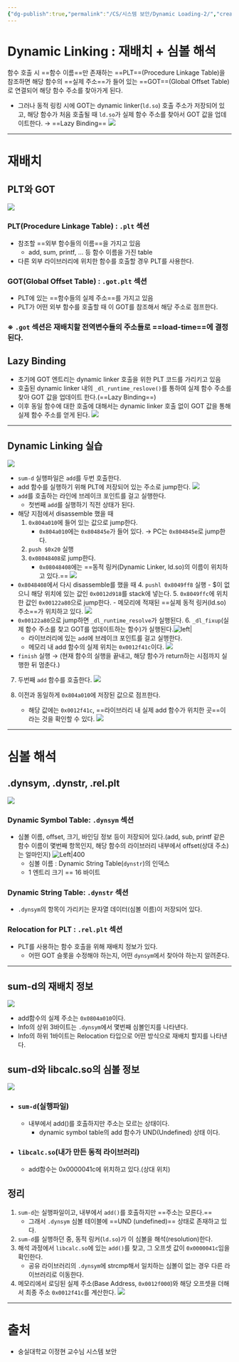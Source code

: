 ```yaml
---
{"dg-publish":true,"permalink":"/CS/시스템 보안/Dynamic Loading-2/","created":"2025-03-25T20:42:40.071+09:00"}
---
```


# Dynamic Linking : 재배치 + 심볼 해석
 함수 호출 시 ==함수 이름==만 존재하는 ==PLT==(Procedure Linkage Table)을 참조하면 해당 함수의 ==실제 주소==가 들어 있는 ==GOT==(Global Offset Table)로 연결되어 해당 함수 주소를 찾아가게 된다.
- 그러나 동적 링킹 시에 GOT는 dynamic linker(`ld.so`) 호출 주소가 저장되어 있고, 해당 함수가 처음 호출될 때 `ld.so`가 실제 함수 주소를 찾아서 GOT 값을 업데이트한다. → ==Lazy Binding==
![](https://i.imgur.com/v6S7WyY.png)
---
# 재배치
## PLT와 GOT
![](https://i.imgur.com/hvHq8mP.png)
### PLT(Procedure Linkage Table) : `.plt` 섹션
- 참조할 ==외부 함수들의 이름==을 가지고 있음
	- add, sum, printf, ... 등 함수 이름을 가진 table
- 다른 외부 라이브러리에 위치한 함수를 호출할 경우 PLT를 사용한다.
### GOT(Global Offset Table) : `.got.plt` 섹션
- PLT에 있는 ==함수들의 실제 주소==를 가지고 있음
- PLT가 어떤 외부 함수를 호출할 때 이 GOT를 참조해서 해당 주소로 점프한다.
### ※ `.got` 섹션은 재배치할 전역변수들의 주소들로 ==load-time==에 결정된다.
## Lazy Binding
- 초기에 GOT 엔트리는 dynamic linker 호출을 위한 PLT 코드를 가리키고 있음
- 호출된 dynamic linker 내의 `_dl_runtime_reslove()`를 통하여 실제 함수 주소를 찾아 GOT 값을 업데이트 한다.(==Lazy Binding==)
- 이후 동일 함수에 대한 호출에 대해서는 dynamic linker 호출 없이 GOT 값을 통해 실제 함수 주소를 얻게 된다.
![](https://i.imgur.com/EktklQu.png)
---
## Dynamic Linking 실습
![](https://i.imgur.com/X9NB3fU.png)
- `sum-d` 실행파일은 `add`를 두번 호출한다.
- add 함수를 실행하기 위해 PLT에 저장되어 있는 주소로 jump한다.
![](https://i.imgur.com/HCdWTvA.png)
- `add`를 호출하는 라인에 브레이크 포인트를 걸고 실행한다.
	- 첫번째 `add`를 실행하기 직전 상태가 된다.
- 해당 지점에서 disassemble 했을 때
	1. `0x804a010`에 들어 있는 값으로 jump한다.
		- `0x804a010`에는 `0x804845e`가 들어 있다. → PC는 `0x804845e`로 jump한다.
	2. `push $0x20` 실행
	3. `0x08048408`로 jump한다.
		- `0x08048408`에는 ==동적 링커(Dynamic Linker, ld.so)의 이름이 위치하고 있다.==
![](https://i.imgur.com/84vo1ml.png)
- `0x8048408`에서 다시 disassemble를 했을 때
	4. `pushl 0x8049ff8` 실행
		- $이 없으니 해당 위치에 있는 값인 `0x0012d918`를 stack에 넣는다.
	5. `0x8049ffc`에 위치한 값인 `0x00122a80`으로 jump한다.
		- 메모리에 적재된 ==실제 동적 링커(ld.so) 주소==가 위치하고 있다.
![](https://i.imgur.com/AcALaae.png)
- `0x00122a80`으로 jump하면 `_dl_runtime_resolve`가 실행된다. 
	6. `_dl_fixup`(실제 함수 주소를 찾고 GOT를 업데이트하는 함수)가 실행된다.![left|](https://i.imgur.com/TR8AZO8.png)
	- 라이브러리에 있는 `add`에 브레이크 포인트를 걸고 실행한다.
	- 메모리 내 add 함수의 실제 위치는 `0x0012f41c`이다.
![](https://i.imgur.com/v92d6Ts.png)
- `finish` 실행 → (현재 함수의 실행을 끝내고, 해당 함수가 return하는 시점까지 실행한 뒤 멈춘다.)
7. 두번째 `add` 함수를 호출한다.
![](https://i.imgur.com/wwyWItZ.png)

8. 이전과 동일하게 `0x804a010`에 저장된 값으로 점프한다.
	- 해당 값에는 `0x0012f41c`, ==라이브러리 내 실제 add 함수가 위치한 곳==이라는 것을 확인할 수 있다.
![](https://i.imgur.com/WrB4E3c.png)

---
# 심볼 해석
## .dynsym, .dynstr, .rel.plt
![](https://i.imgur.com/qlXdh6s.png)
### Dynamic Symbol Table: `.dynsym` 섹션
- 심볼 이름, offset, 크기, 바인딩 정보 등이 저장되어 있다.(add, sub, printf 같은 함수 이름이 몇번째 항목인지, 해당 함수의 라이브러리 내부에서 offset(상대 주소)는 얼마인지)
  ![Left|400](https://i.imgur.com/oOLY5UE.png)
	- 심볼 이름 : Dynamic String Table(`dynstr`)의 인덱스
	- 1 엔트리 크기 == 16 바이트
### Dynamic String Table: `.dynstr` 섹션
- `.dynsym`의 항목이 가리키는 문자열 데이터(심볼 이름)이 저장되어 있다.
### Relocation for PLT : `.rel.plt` 섹션
- PLT를 사용하는 함수 호출을 위해 재배치 정보가 있다.
	- 어떤 GOT 슬롯을 수정해야 하는지, 어떤 `dynsym`에서 찾아야 하는지 알려준다.
---
## sum-d의 재배치 정보
![](https://i.imgur.com/2qDByc7.png)
- add함수의 실제 주소는 `0x0804a010`이다.
- Info의 상위 3바이트는 `.dynsym`에서 몇번째 심볼인지를 나타낸다.
- Info의 하위 1바이트는 Relocation 타입으로 어떤 방식으로 재배치 할지를 나타낸다.
## sum-d와 libcalc.so의 심볼 정보
![](https://i.imgur.com/GefVg0Z.png)
- ### `sum-d`(실행파일)
	- 내부에서 add()를 호출하지만 주소는 모르는 상태이다.
		- dynamic symbol table의 add 함수가 UND(Undefined) 상태 이다.
- ### `libcalc.so`(내가 만든 동적 라이브러리)
	- add함수는 0x0000041c에 위치하고 있다.(상대 위치)
## 정리
1. `sum-d`는 실행파일이고, 내부에서 `add()`를 호출하지만 ==주소는 모른다.==
	- 그래서 `.dynsym` 심볼 테이블에 ==UND (undefined)== 상태로 존재하고 있다.
2. `sum-d`를 실행하던 중, 동적 링커(`ld.so`)가 이 심볼을 해석(resolution)한다.
3. 해석 과정에서 `libcalc.so`에 있는 `add()`를 찾고, 그 오프셋 값이  `0x0000041c`임을 확인한다.
	- 공유 라이브러리의 `.dynsym`에 strcmp해서 일치하는 심볼이 없는 경우 다른 라이브러리로 이동한다.
4. 메모리에서 로딩된 실제 주소(Base Address, `0x0012f000`)와 해당 오프셋을 더해서 최종 주소 `0x0012f41c`를 계산한다.
![](https://i.imgur.com/rSM2kau.png)
---
# 출처
- 숭실대학교 이정현 교수님 시스템 보안